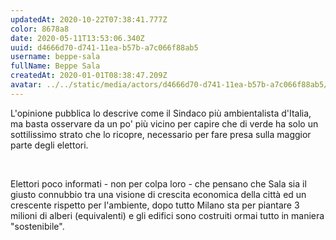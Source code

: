 ```yaml
---
updatedAt: 2020-10-22T07:38:41.777Z
color: 8678a8
date: 2020-05-11T13:53:06.340Z
uuid: d4666d70-d741-11ea-b57b-a7c066f88ab5
username: beppe-sala
fullName: Beppe Sala
createdAt: 2020-01-01T08:38:47.209Z
avatar: ../../static/media/actors/d4666d70-d741-11ea-b57b-a7c066f88ab5/beppe-sala-avatar.jpg
---
```


L'opinione pubblica lo descrive come il Sindaco più ambientalista d'Italia, ma basta osservare da un po' più vicino per capire che di verde ha solo un sottilissimo strato che lo ricopre, necessario per fare presa sulla maggior parte degli elettori.

<br />

Elettori poco informati - non per colpa loro - che pensano che Sala sia il giusto connubbio tra una visione di crescita economica della città ed un crescente rispetto per l'ambiente, dopo tutto Milano sta per piantare 3 milioni di alberi (equivalenti) e gli edifici sono costruiti ormai tutto in maniera "sostenibile".
